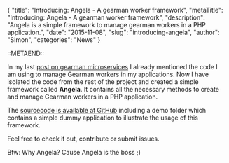 {
    "title": "Introducing: Angela - A gearman worker framework",
    "metaTitle": "Introducing: Angela - A gearman worker framework",
    "description": "Angela is a simple framework to manage gearman workers in a PHP application.",
    "date": "2015-11-08",
    "slug": "introducing-angela",
    "author": "Simon",
    "categories": "News"
}

::METAEND::

In my last [post on gearman microservices](/blog/mircroservices-in-php-using-gearman) I already mentioned the
code I am using to manage Gearman workers in my applications. Now I have isolated the code from the rest of the
project and created a simple framework called **Angela**. It contains all the necessary methods to create and manage
Gearman workers in a PHP application.
<!--more-->

The [sourcecode is available at GitHub](https://github.com/nekudo/Angela) including a demo folder which contains a
simple dummy application to illustrate the usage of this framework.

Feel free to check it out, contribute or submit issues.

Btw: Why Angela? Cause Angela is the boss ;)
